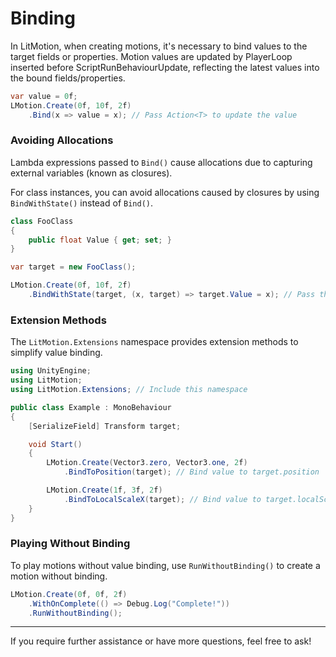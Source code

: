 # Binding

In LitMotion, when creating motions, it's necessary to bind values to the target fields or properties. Motion values are updated by PlayerLoop inserted before ScriptRunBehaviourUpdate, reflecting the latest values into the bound fields/properties.

```cs
var value = 0f;
LMotion.Create(0f, 10f, 2f)
    .Bind(x => value = x); // Pass Action<T> to update the value
```

### Avoiding Allocations

Lambda expressions passed to `Bind()` cause allocations due to capturing external variables (known as closures).

For class instances, you can avoid allocations caused by closures by using `BindWithState()` instead of `Bind()`.

```cs
class FooClass
{
    public float Value { get; set; }
}

var target = new FooClass();

LMotion.Create(0f, 10f, 2f)
    .BindWithState(target, (x, target) => target.Value = x); // Pass the target object as the first argument
```

### Extension Methods

The `LitMotion.Extensions` namespace provides extension methods to simplify value binding.

```cs
using UnityEngine;
using LitMotion;
using LitMotion.Extensions; // Include this namespace

public class Example : MonoBehaviour
{
    [SerializeField] Transform target;

    void Start()
    {
        LMotion.Create(Vector3.zero, Vector3.one, 2f)
            .BindToPosition(target); // Bind value to target.position

        LMotion.Create(1f, 3f, 2f)
            .BindToLocalScaleX(target); // Bind value to target.localScale.x
    }
}
```

### Playing Without Binding

To play motions without value binding, use `RunWithoutBinding()` to create a motion without binding.

```cs
LMotion.Create(0f, 0f, 2f)
    .WithOnComplete(() => Debug.Log("Complete!"))
    .RunWithoutBinding();
```

---
If you require further assistance or have more questions, feel free to ask!